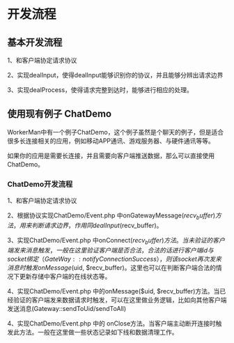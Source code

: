 # 开发流程


## 基本开发流程

1、和客户端协定请求协议

2、实现dealInput，使得dealInput能够识别你的协议，并且能够分辨出请求边界

3、实现dealProcess，使得请求完整到达时，能够进行相应的处理。


## 使用现有例子 ChatDemo

WorkerMan中有一个例子ChatDemo，这个例子虽然是个聊天的例子，但是适合很多长连接相关的应用，例如移动APP通讯、游戏服务器、与硬件通讯等等。

如果你的应用是需要长连接，并且需要向客户端推送数据，那么可以直接使用ChatDemo。

### ChatDemo开发流程

1、和客户端协定请求协议

2、根据协议实现ChatDemo/Event.php 中onGatewayMessage($recv_buffer)方法，用来判断请求边界，作用同dealInput($recv_buffer)。

3、实现ChatDemo/Event.php 中onConnect($recv_buffer)方法。当未验证的客户端发来消息触发，一般在这里验证客户端是否合法，合法的话进行客户端id与socket绑定（GateWay::notifyConnectionSuccess），则该socket再次发来消息时触发onMessage($uid, $recv_buffer)。这里也可以在判断客户端合法的情况下更新存储中客户端的在线状态等。


4、实现ChatDemo/Event.php 中的onMessage($uid, $recv_buffer)方法。当已经验证的客户端发来数据请求时触发，可以在这里做业务逻辑，比如向其他客户端发送消息(Gateway::sendToUid/sendToAll)


4、实现ChatDemo/Event.php 中的 onClose方法。当客户端主动断开连接时触发此方法。一般在这里做一些状态记录如下线和数据清理工作。
